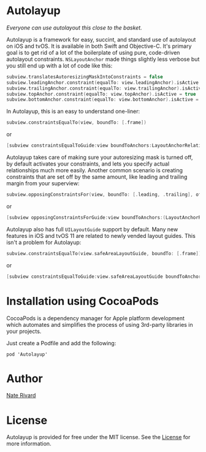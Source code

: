 # Autolayup
*Everyone can use autolayout this close to the basket.*

Autolayup is a framework for easy, succint, and standard use of autolayout on iOS and tvOS. It is available in both Swift and Objective-C. It's primary goal is to get rid of a lot of the boilerplate of using pure, code-driven autolayout constraints. `NSLayoutAnchor` made things slightly less verbose but you still end up with a lot of code like this:

```swift
subview.translatesAutoresizingMaskIntoConstraints = false
subview.leadingAnchor.constraint(equalTo: view.leadingAnchor).isActive = true
subview.trailingAnchor.constraint(equalTo: view.trailingAnchor).isActive = true
subview.topAnchor.constraint(equalTo: view.topAnchor).isActive = true
subview.bottomAnchor.constraint(equalTo: view.bottomAnchor).isActive = true
```

In Autolayup, this is an easy to understand one-liner:

```swift
subview.constraintsEqualTo(view, boundTo: [.frame])
```

or

```objective-c
[subview constraintsEqualToGuide:view boundToAnchors:LayoutAnchorRelationFrame constant:0.0 activate:YES];
```

Autolayup takes care of making sure your autoresizing mask is turned off, by default activates your constraints, and lets you specify actual relationships much more easily. Another common scenario is creating constraints that are set off by the same amount, like leading and trailing margin from your superview:

```swift
subview.opposingConstraintsFor(view, boundTo: [.leading, .trailing], offsetBy: 8.0)
```

or

```objective-c
[subview opposingConstraintsForGuide:view boundToAnchors:(LayoutAnchorRelationLeading | LayoutAnchorRelationTrailing) offset:8.0 activate:YES];
```

Autolayup also has full `UILayoutGuide` support by default. Many new features in iOS and tvOS 11 are related to newly vended layout guides. This isn't a problem for Autolayup:

```swift
subview.constraintsEqualTo(view.safeAreaLayoutGuide, boundTo: [.frame])
```

or

```objective-c
[subview constraintsEqualToGuide:view.safeAreaLayoutGuide boundToAnchors:LayoutAnchorRelationFrame constant:0.0 activate:YES];
```

# Installation using CocoaPods

CocoaPods is a dependency manager for Apple platform development which automates and simplifies the process of using 3rd-party libraries in your projects.

Just create a Podfile and add the following:

```
pod 'Autolayup'
```
# Author

[Nate Rivard](http://nrivard.github.io)

# License

Autolayup is provided for free under the MIT license. See the [License](LICENSE) for more information.
